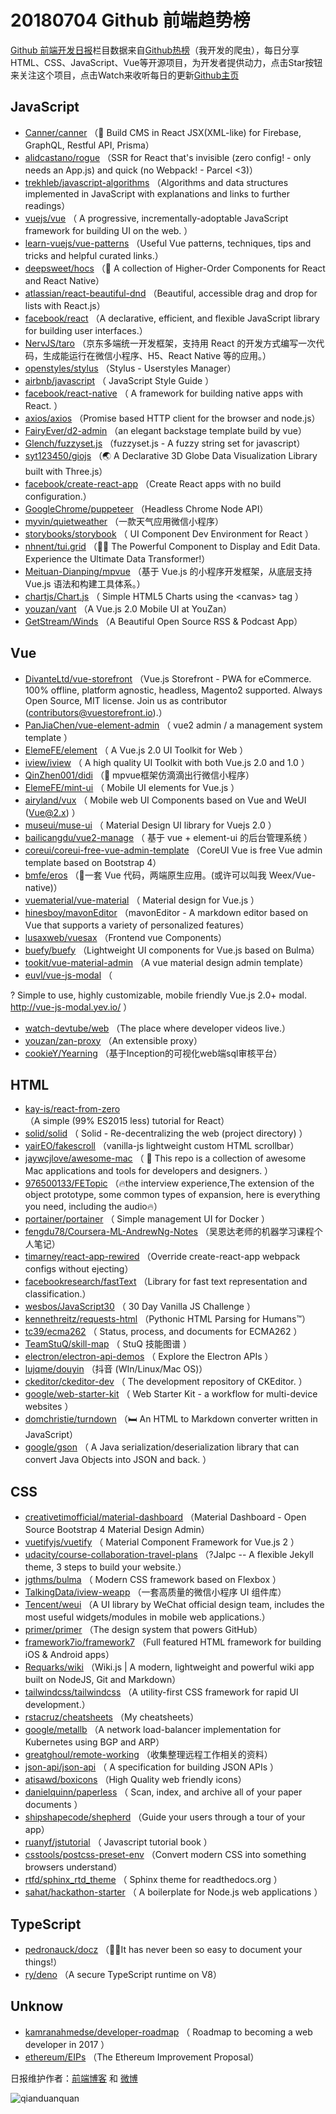 # 20180704 Github 前端趋势榜

[Github 前端开发日报](https://qdkfweb.cn/c/news)栏目数据来自[Github热榜](https://github.qdkfweb.cn/)（我开发的爬虫），每日分享HTML、CSS、JavaScript、Vue等开源项目，为开发者提供动力，点击Star按钮来关注这个项目，点击Watch来收听每日的更新[Github主页](https://github.com/kujian/githubTrending)
## JavaScript

* [Canner/canner](https://github.com/Canner/canner) （📡 Build CMS in React JSX(XML-like) for Firebase, GraphQL, Restful API, Prisma）
* [alidcastano/rogue](https://github.com/alidcastano/rogue) （SSR for React that's invisible (zero config! - only needs an App.js) and quick (no Webpack! - Parcel &lt;3)）
* [trekhleb/javascript-algorithms](https://github.com/trekhleb/javascript-algorithms) （Algorithms and data structures implemented in JavaScript with explanations and links to further readings）
* [vuejs/vue](https://github.com/vuejs/vue) （
        A progressive, incrementally-adoptable JavaScript framework for building UI on the web.
      ）
* [learn-vuejs/vue-patterns](https://github.com/learn-vuejs/vue-patterns) （Useful Vue patterns, techniques, tips and tricks and helpful curated links.）
* [deepsweet/hocs](https://github.com/deepsweet/hocs) （🍱 A collection of Higher-Order Components for React and React Native）
* [atlassian/react-beautiful-dnd](https://github.com/atlassian/react-beautiful-dnd) （Beautiful, accessible drag and drop for lists with React.js）
* [facebook/react](https://github.com/facebook/react) （A declarative, efficient, and flexible JavaScript library for building user interfaces.）
* [NervJS/taro](https://github.com/NervJS/taro) （京东多端统一开发框架，支持用 React 的开发方式编写一次代码，生成能运行在微信小程序、H5、React Native 等的应用。）
* [openstyles/stylus](https://github.com/openstyles/stylus) （Stylus - Userstyles Manager）
* [airbnb/javascript](https://github.com/airbnb/javascript) （
        JavaScript Style Guide
      ）
* [facebook/react-native](https://github.com/facebook/react) （
        A framework for building native apps with React.
      ）
* [axios/axios](https://github.com/axios/axios) （Promise based HTTP client for the browser and node.js）
* [FairyEver/d2-admin](https://github.com/FairyEver/d2-admin) （an elegant backstage template build by vue）
* [Glench/fuzzyset.js](https://github.com/Glench/fuzzyset.js) （fuzzyset.js - A fuzzy string set for javascript）
* [syt123450/giojs](https://github.com/syt123450/giojs) （🌏 A Declarative 3D Globe Data Visualization Library built with Three.js）
* [facebook/create-react-app](https://github.com/facebook/create-react-app) （Create React apps with no build configuration.）
* [GoogleChrome/puppeteer](https://github.com/GoogleChrome/puppeteer) （Headless Chrome Node API）
* [myvin/quietweather](https://github.com/myvin/quietweather) （一款天气应用微信小程序）
* [storybooks/storybook](https://github.com/storybooks/storybook) （
        UI Component Dev Environment for React
      ）
* [nhnent/tui.grid](https://github.com/nhnent/tui.grid) （🍞🔡 The Powerful Component to Display and Edit Data. Experience the Ultimate Data Transformer!）
* [Meituan-Dianping/mpvue](https://github.com/Meituan-Dianping/mpvue) （基于 Vue.js 的小程序开发框架，从底层支持 Vue.js 语法和构建工具体系。）
* [chartjs/Chart.js](https://github.com/chartjs/Chart.js) （
        Simple HTML5 Charts using the &lt;canvas&gt; tag
      ）
* [youzan/vant](https://github.com/youzan/vant) （A Vue.js 2.0 Mobile UI at YouZan）
* [GetStream/Winds](https://github.com/GetStream/Winds) （A Beautiful Open Source RSS &amp; Podcast App）

## Vue

* [DivanteLtd/vue-storefront](https://github.com/DivanteLtd/vue-storefront) （Vue.js Storefront - PWA for eCommerce. 100% offline, platform agnostic, headless, Magento2 supported. Always Open Source, MIT license. Join us as contributor (contributors@vuestorefront.io).）
* [PanJiaChen/vue-element-admin](https://github.com/PanJiaChen/vue-element-admin) （
        vue2 admin / a management system template
      ）
* [ElemeFE/element](https://github.com/ElemeFE/element) （
        A Vue.js 2.0 UI Toolkit for Web
      ）
* [iview/iview](https://github.com/iview/iview) （
        A high quality UI Toolkit with both Vue.js 2.0 and 1.0
      ）
* [QinZhen001/didi](https://github.com/QinZhen001/didi) （🚗 mpvue框架仿滴滴出行微信小程序）
* [ElemeFE/mint-ui](https://github.com/ElemeFE/mint-ui) （
        Mobile UI elements for Vue.js
      ）
* [airyland/vux](https://github.com/airyland/vux) （
        Mobile web UI Components based on Vue and WeUI (Vue@2.x)
      ）
* [museui/muse-ui](https://github.com/museui/muse-ui) （
        Material Design UI library for Vuejs 2.0
      ）
* [bailicangdu/vue2-manage](https://github.com/bailicangdu/vue2-manage) （
        基于 vue + element-ui 的后台管理系统
      ）
* [coreui/coreui-free-vue-admin-template](https://github.com/coreui/coreui-free-vue-admin-template) （CoreUI Vue is free Vue admin template based on Bootstrap 4）
* [bmfe/eros](https://github.com/bmfe/eros) （📱一套 Vue 代码，两端原生应用。(或许可以叫我 Weex/Vue-native)）
* [vuematerial/vue-material](https://github.com/vuematerial/vue-material) （
        Material design for Vue.js
      ）
* [hinesboy/mavonEditor](https://github.com/hinesboy/mavonEditor) （mavonEditor - A markdown editor based on Vue that supports a variety of personalized features）
* [lusaxweb/vuesax](https://github.com/lusaxweb/vuesax) （Frontend vue Components）
* [buefy/buefy](https://github.com/buefy/buefy) （Lightweight UI components for Vue.js based on Bulma）
* [tookit/vue-material-admin](https://github.com/tookit/vue-material-admin) （A vue material design admin template）
* [euvl/vue-js-modal](https://github.com/euvl/vue-js-modal) （
        
? Simple to use, highly customizable, mobile friendly Vue.js 2.0+ modal. <a href="http://vue-js-modal.yev.io/">http://vue-js-modal.yev.io/</a>
      ）
* [watch-devtube/web](https://github.com/watch-devtube/web) （The place where developer videos live.）
* [youzan/zan-proxy](https://github.com/youzan/zan-proxy) （An extensible proxy）
* [cookieY/Yearning](https://github.com/cookieY/Yearning) （基于Inception的可视化web端sql审核平台）

## HTML

* [kay-is/react-from-zero](https://github.com/kay-is/react-from-zero) （A simple (99% ES2015 less) tutorial for React）
* [solid/solid](https://github.com/solid/solid) （
        Solid - Re-decentralizing the web (project directory)
      ）
* [yairEO/fakescroll](https://github.com/yairEO/fakescroll) （vanilla-js lightweight custom HTML scrollbar）
* [jaywcjlove/awesome-mac](https://github.com/jaywcjlove/awesome-mac) （
         This repo is a collection of awesome Mac applications and tools for developers and designers.
      ）
* [976500133/FETopic](https://github.com/976500133/FETopic) （🔥the interview experience,The extension of the object prototype, some common types of expansion, here is everything you need, including the audio🔥）
* [portainer/portainer](https://github.com/portainer/portainer) （
        Simple management UI for Docker
      ）
* [fengdu78/Coursera-ML-AndrewNg-Notes](https://github.com/fengdu78/Coursera-ML-AndrewNg-Notes) （吴恩达老师的机器学习课程个人笔记）
* [timarney/react-app-rewired](https://github.com/timarney/react-app-rewired) （Override create-react-app webpack configs without ejecting）
* [facebookresearch/fastText](https://github.com/facebookresearch/fastText) （Library for fast text representation and classification.）
* [wesbos/JavaScript30](https://github.com/wesbos/JavaScript30) （
        30 Day Vanilla JS Challenge
      ）
* [kennethreitz/requests-html](https://github.com/kennethreitz/requests-html) （Pythonic HTML Parsing for Humans™）
* [tc39/ecma262](https://github.com/tc39/ecma262) （
        Status, process, and documents for ECMA262
      ）
* [TeamStuQ/skill-map](https://github.com/TeamStuQ/skill-map) （
        StuQ 技能图谱
      ）
* [electron/electron-api-demos](https://github.com/electron/electron-api-demos) （
        Explore the Electron APIs
      ）
* [lujqme/douyin](https://github.com/lujqme/douyin) （抖音 (WIn/Linux/Mac OS)）
* [ckeditor/ckeditor-dev](https://github.com/ckeditor/ckeditor-dev) （
        The development repository of CKEditor.
      ）
* [google/web-starter-kit](https://github.com/google/web-starter-kit) （
        Web Starter Kit - a workflow for multi-device websites
      ）
* [domchristie/turndown](https://github.com/domchristie/turndown) （🛏 An HTML to Markdown converter written in JavaScript）
* [google/gson](https://github.com/google/gson) （
        A Java serialization/deserialization library that can convert Java Objects into JSON and back.
      ）

## CSS

* [creativetimofficial/material-dashboard](https://github.com/creativetimofficial/material-dashboard) （Material Dashboard - Open Source Bootstrap 4 Material Design Admin）
* [vuetifyjs/vuetify](https://github.com/vuetifyjs/vuetify) （
        Material Component Framework for Vue.js 2
      ）
* [udacity/course-collaboration-travel-plans](https://github.com/udacity/course-collaboration-travel-plans) （?Jalpc -- A flexible Jekyll theme, 3 steps to build your website.）
* [jgthms/bulma](https://github.com/jgthms/bulma) （
        Modern CSS framework based on Flexbox
      ）
* [TalkingData/iview-weapp](https://github.com/TalkingData/iview-weapp) （一套高质量的微信小程序 UI 组件库）
* [Tencent/weui](https://github.com/Tencent/weui) （A UI library by WeChat official design team, includes the most useful widgets/modules in mobile web applications.）
* [primer/primer](https://github.com/primer/primer) （The design system that powers GitHub）
* [framework7io/framework7](https://github.com/framework7io/framework7) （Full featured HTML framework for building iOS &amp; Android apps）
* [Requarks/wiki](https://github.com/Requarks/wiki) （Wiki.js | A modern, lightweight and powerful wiki app built on NodeJS, Git and Markdown）
* [tailwindcss/tailwindcss](https://github.com/tailwindcss/tailwindcss) （A utility-first CSS framework for rapid UI development.）
* [rstacruz/cheatsheets](https://github.com/rstacruz/cheatsheets) （My cheatsheets）
* [google/metallb](https://github.com/google/metallb) （A network load-balancer implementation for Kubernetes using BGP and ARP）
* [greatghoul/remote-working](https://github.com/greatghoul/remote-working) （收集整理远程工作相关的资料）
* [json-api/json-api](https://github.com/json-api/json-api) （
        A specification for building JSON APIs
      ）
* [atisawd/boxicons](https://github.com/atisawd/boxicons) （High Quality web friendly icons）
* [danielquinn/paperless](https://github.com/danielquinn/paperless) （
        Scan, index, and archive all of your paper documents
      ）
* [shipshapecode/shepherd](https://github.com/shipshapecode/shepherd) （Guide your users through a tour of your app）
* [ruanyf/jstutorial](https://github.com/ruanyf/jstutorial) （
        Javascript tutorial book
      ）
* [csstools/postcss-preset-env](https://github.com/csstools/postcss-preset-env) （Convert modern CSS into something browsers understand）
* [rtfd/sphinx_rtd_theme](https://github.com/rtfd/sphinx_rtd_theme) （
        Sphinx theme for readthedocs.org
      ）
* [sahat/hackathon-starter](https://github.com/sahat/hackathon-starter) （
        A boilerplate for Node.js web applications
      ）

## TypeScript

* [pedronauck/docz](https://github.com/pedronauck/docz) （✍🏻It has never been so easy to document your things!）
* [ry/deno](https://github.com/ry/deno) （A secure TypeScript runtime on V8）

## Unknow

* [kamranahmedse/developer-roadmap](https://github.com/kamranahmedse/developer-roadmap) （
        Roadmap to becoming a web developer in 2017
      ）
* [ethereum/EIPs](https://github.com/ethereum/EIPs) （The Ethereum Improvement Proposal）


日报维护作者：[前端博客](https://qdkfweb.cn/) 和 [微博](https://qdkfweb.cn/go/weibo)

![qianduanquan](https://user-images.githubusercontent.com/3055447/38468989-651132ac-3b80-11e8-8e6b-15122322a9d7.png)